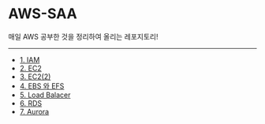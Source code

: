 # AWS-SAA
매일 AWS 공부한 것을 정리하여 올리는 레포지토리! 

---

- [1. IAM](https://github.com/gimkuku/AWS-SAA/blob/master/TIL/1_IAM.md)
- [2. EC2](https://github.com/gimkuku/AWS-SAA/blob/master/TIL/2_EC2.md)
- [3. EC2(2)](https://github.com/gimkuku/AWS-SAA/blob/master/TIL/3_EC2(2).md)
- [4. EBS 와 EFS](https://github.com/gimkuku/AWS-SAA/blob/master/TIL/4_InstanceStorageSection.md)
- [5. Load Balacer](https://github.com/gimkuku/AWS-SAA/blob/master/TIL/5_LoadBalancing.md)
- [6. RDS](https://github.com/gimkuku/AWS-SAA/blob/master/TIL/6_RDS.md)
- [7. Aurora](https://github.com/gimkuku/AWS-SAA/blob/master/TIL/7_Aurora.md)